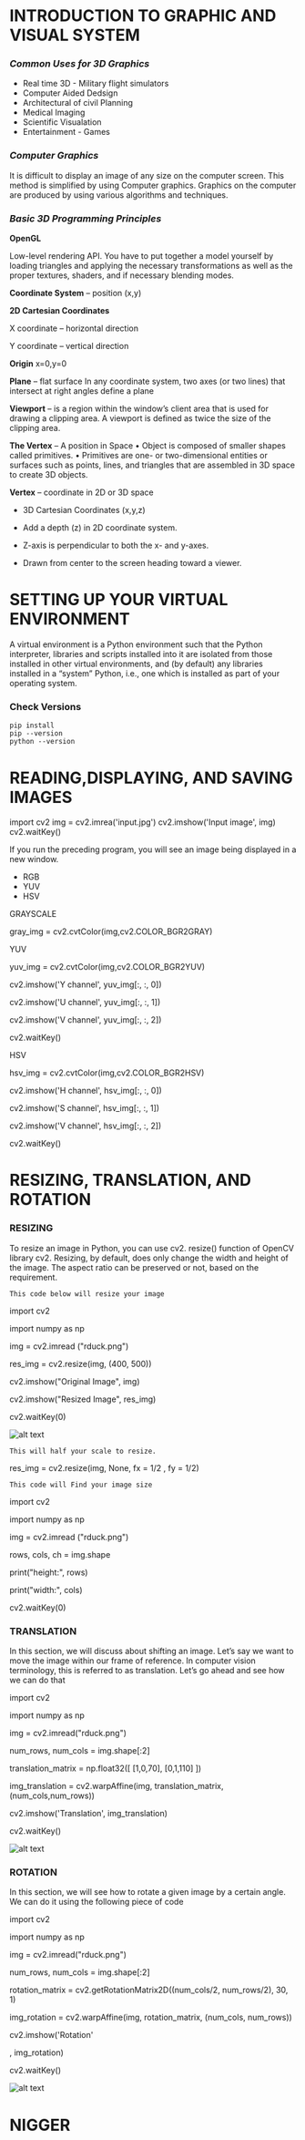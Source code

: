 # INTRODUCTION TO GRAPHIC AND VISUAL SYSTEM

### ***Common  Uses for 3D Graphics*** ###

* Real time 3D - Military flight simulators
* Computer Aided Dedsign
* Architectural of civil Planning
* Medical Imaging
* Scientific Visualation
* Entertainment - Games

### ***Computer Graphics*** ###
It is difficult to display an image of any size on the computer
screen. This method is simplified by using Computer graphics. Graphics on
the computer are produced by using various algorithms and techniques.

### ***Basic 3D Programming Principles*** ###
**OpenGL** 

  Low-level rendering API.
You have to put together a model yourself by loading triangles and applying the
necessary transformations as well as the proper textures, shaders, and if necessary
blending modes.

**Coordinate System** – position (x,y)

**2D Cartesian Coordinates**

X coordinate – horizontal direction

Y coordinate – vertical direction

**Origin** x=0,y=0

**Plane** – flat surface
In any coordinate system, two axes (or two lines) that intersect at right angles define a
plane

**Viewport** – is a region within the window’s client area that is
used for drawing a clipping area.
A viewport is defined as twice the size of the clipping area.

**The Vertex** – A position in Space
• Object is composed of smaller shapes called primitives.
• Primitives are one- or two-dimensional entities or surfaces such as
points, lines, and triangles that are assembled in 3D space to create 3D objects.

**Vertex** – coordinate in 2D or 3D space

* 3D Cartesian Coordinates (x,y,z)

* Add a depth (z) in 2D coordinate system.

* Z-axis is perpendicular to both the x- and y-axes.

* Drawn from center to the screen heading toward a viewer.

# SETTING UP YOUR VIRTUAL ENVIRONMENT

A virtual environment is a Python
environment such that the Python interpreter,
libraries and scripts installed into it are
isolated from those installed in other virtual
environments, and (by default) any libraries
installed in a “system” Python, i.e., one
which is installed as part of your operating
system.

### Check Versions ###
    pip install
    pip --version
    python --version

# READING,DISPLAYING, AND SAVING IMAGES

import cv2 img = cv2.imrea('input.jpg')
cv2.imshow('Input image', img)
cv2.waitKey()

If you run the preceding program, you will see an
image being displayed in a new window.

* RGB
* YUV
* HSV


GRAYSCALE

gray_img = cv2.cvtColor(img,cv2.COLOR_BGR2GRAY)

YUV

yuv_img = cv2.cvtColor(img,cv2.COLOR_BGR2YUV)

cv2.imshow('Y channel', yuv_img[:, :, 0])

cv2.imshow('U channel', yuv_img[:, :, 1])

cv2.imshow('V channel', yuv_img[:, :, 2])

cv2.waitKey()

HSV

hsv_img = cv2.cvtColor(img,cv2.COLOR_BGR2HSV)

cv2.imshow('H channel', hsv_img[:, :, 0])

cv2.imshow('S channel', hsv_img[:, :, 1])

cv2.imshow('V channel', hsv_img[:, :, 2])

cv2.waitKey()

# RESIZING, TRANSLATION, AND ROTATION

### RESIZING
To resize an image in Python, you can use cv2. resize() function of OpenCV
library cv2. Resizing, by default, does only change the width and height of the image. The aspect ratio can be preserved or not, based on the requirement.

    This code below will resize your image 

import cv2

import numpy as np

img = cv2.imread ("rduck.png")

res_img = cv2.resize(img, (400, 500))

cv2.imshow("Original Image", img)

cv2.imshow("Resized Image", res_img)

cv2.waitKey(0)

![alt text](RE.png)



    This will half your scale to resize.

res_img = cv2.resize(img, None, fx = 1/2 , fy = 1/2)

    This code will Find your image size 

import cv2

import numpy as np

img = cv2.imread ("rduck.png")

rows, cols, ch = img.shape

print("height:", rows)

print("width:", cols)

cv2.waitKey(0)

### TRANSLATION
In this section, we will discuss about shifting an image. Let’s say we want to
move the image within our frame of reference. In computer vision
terminology, this is referred to as translation. Let’s go ahead and see how we
can do that

import cv2

import numpy as np

img = cv2.imread("rduck.png")

num_rows, num_cols = img.shape[:2]

translation_matrix = np.float32([ [1,0,70], [0,1,110] ])

img_translation = cv2.warpAffine(img, translation_matrix, (num_cols,num_rows))

cv2.imshow('Translation', img_translation)

cv2.waitKey()

![alt text](TRA.png)

### ROTATION
In this section, we will see how to rotate a given image by a certain angle. We can do it using the following piece of code

import cv2

import numpy as np

img = cv2.imread("rduck.png")

num_rows, num_cols = img.shape[:2]

rotation_matrix = cv2.getRotationMatrix2D((num_cols/2, num_rows/2), 30, 1)

img_rotation = cv2.warpAffine(img, rotation_matrix, (num_cols, num_rows))

cv2.imshow('Rotation'

, img_rotation)

cv2.waitKey()

![alt text](ROT.png)

# NIGGER 